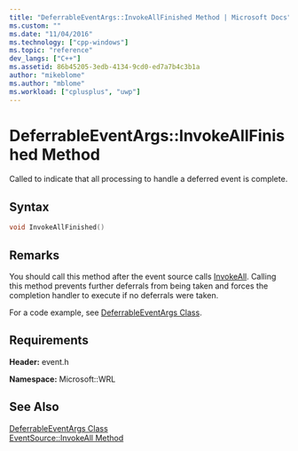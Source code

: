 ```yaml
---
title: "DeferrableEventArgs::InvokeAllFinished Method | Microsoft Docs"
ms.custom: ""
ms.date: "11/04/2016"
ms.technology: ["cpp-windows"]
ms.topic: "reference"
dev_langs: ["C++"]
ms.assetid: 86b45205-3edb-4134-9cd0-ed7a7b4c3b1a
author: "mikeblome"
ms.author: "mblome"
ms.workload: ["cplusplus", "uwp"]
---
```

# DeferrableEventArgs::InvokeAllFinished Method
Called to indicate that all processing to handle a deferred event is complete.
  
## Syntax
  
```cpp
void InvokeAllFinished()  
```
  
## Remarks
 You should call this method after the event source calls [InvokeAll](../windows/eventsource-invokeall-method.md). Calling this method prevents further deferrals from being taken and forces the completion handler to execute if no deferrals were taken.
  
 For a code example, see [DeferrableEventArgs Class](../windows/deferrableeventargs-class.md).
  
## Requirements
 **Header:** event.h
  
 **Namespace:** Microsoft::WRL
  
## See Also
 [DeferrableEventArgs Class](../windows/deferrableeventargs-class.md)  
 [EventSource::InvokeAll Method](../windows/eventsource-invokeall-method.md)